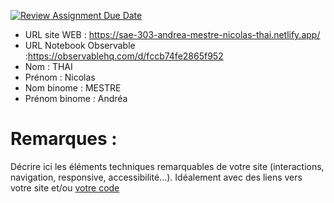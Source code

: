 [![Review Assignment Due Date](https://classroom.github.com/assets/deadline-readme-button-22041afd0340ce965d47ae6ef1cefeee28c7c493a6346c4f15d667ab976d596c.svg)](https://classroom.github.com/a/tzO_JqWG)

- URL site WEB : https://sae-303-andrea-mestre-nicolas-thai.netlify.app/
- URL Notebook Observable :https://observablehq.com/d/fccb74fe2865f952
- Nom : THAI
- Prénom : Nicolas
- Nom binome : MESTRE
- Prénom binome : Andréa

# Remarques :

Décrire ici les éléments techniques remarquables de votre site (interactions, navigation, responsive, accessibilité...).
Idéalement avec des liens vers votre site et/ou [votre code](https://github.blog/news-insights/product-news/relative-links-in-markup-files/)
